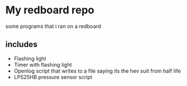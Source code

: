 # My redboard repo
some programs that i ran on a redboard

## includes
* Flashing light
* Timer with flashing light
* Openlog script that writes to a file saying its the hev suit from half life
* LPS25HB pressure sensor script
